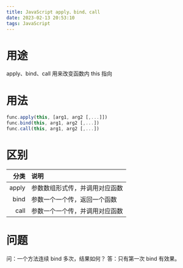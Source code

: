```yaml
---
title: JavaScript apply、bind、call
date: 2023-02-13 20:53:10
tags: JavaScript
---
```


# 用途

apply、bind、call 用来改变函数内 this 指向

# 用法

```JavaScript
func.apply(this, [arg1, arg2 [,...]])
func.bind(this, arg1, arg2 [,...])
func.call(this, arg1, arg2 [,...])
```

# 区别

|  分类 | 说明                           |
| ----: | :----------------------------- |
| apply | 参数数组形式传，并调用对应函数 |
|  bind | 参数一个一个传，返回一个函数   |
|  call | 参数一个一个传，并调用对应函数 |

# 问题

问：一个方法连续 bind 多次，结果如何？
答：只有第一次 bind 有效果。
